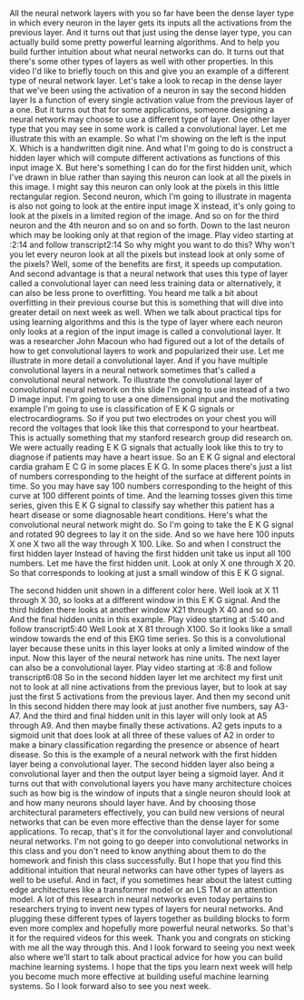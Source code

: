 All the neural network layers with you so far have been the dense layer type in which every neuron in the layer gets its inputs all the activations from the previous layer. And it turns out that just using the dense layer type, you can actually build some pretty powerful learning algorithms. And to help you build further intuition about what neural networks can do. It turns out that there's some other types of layers as well with other properties. In this video I'd like to briefly touch on this and give you an example of a different type of neural network layer. Let's take a look to recap in the dense layer that we've been using the activation of a neuron in say the second hidden layer Is a function of every single activation value from the previous layer of a one. But it turns out that for some applications, someone designing a neural network may choose to use a different type of layer. One other layer type that you may see in some work is called a convolutional layer. Let me illustrate this with an example. So what I'm showing on the left is the input X. Which is a handwritten digit nine. And what I'm going to do is construct a hidden layer which will compute different activations as functions of this input image X. But here's something I can do for the first hidden unit, which I've drawn in blue rather than saying this neuron can look at all the pixels in this image. I might say this neuron can only look at the pixels in this little rectangular region. Second neuron, which I'm going to illustrate in magenta is also not going to look at the entire input image X instead, it's only going to look at the pixels in a limited region of the image. And so on for the third neuron and the 4th neuron and so on and so forth. Down to the last neuron which may be looking only at that region of the image.
Play video starting at :2:14 and follow transcript2:14
So why might you want to do this? Why won't you let every neuron look at all the pixels but instead look at only some of the pixels? Well, some of the benefits are first, it speeds up computation. And second advantage is that a neural network that uses this type of layer called a convolutional layer can need less training data or alternatively, it can also be less prone to overfitting. You heard me talk a bit about overfitting in their previous course but this is something that will dive into greater detail on next week as well. When we talk about practical tips for using learning algorithms and this is the type of layer where each neuron only looks at a region of the input image is called a convolutional layer. It was a researcher John Macoun who had figured out a lot of the details of how to get convolutional layers to work and popularized their use. Let me illustrate in more detail a convolutional layer. And if you have multiple convolutional layers in a neural network sometimes that's called a convolutional neural network. To illustrate the convolutional layer of convolutional neural network on this slide I'm going to use instead of a two D image input. I'm going to use a one dimensional input and the motivating example I'm going to use is classification of E K G signals or electrocardiograms. So if you put two electrodes on your chest you will record the voltages that look like this that correspond to your heartbeat. This is actually something that my stanford research group did research on. We were actually reading E K G signals that actually look like this to try to diagnose if patients may have a heart issue. So an E K G signal and electoral cardia graham E C G in some places E K G. In some places there's just a list of numbers corresponding to the height of the surface at different points in time. So you may have say 100 numbers corresponding to the height of this curve at 100 different points of time. And the learning tosses given this time series, given this E K G signal to classify say whether this patient has a heart disease or some diagnosable heart conditions. Here's what the convolutional neural network might do. So I'm going to take the E K G signal and rotated 90 degrees to lay it on the side. And so we have here 100 inputs X one X two all the way through X 100. Like. So and when I construct the first hidden layer Instead of having the first hidden unit take us input all 100 numbers. Let me have the first hidden unit. Look at only X one through X 20. So that corresponds to looking at just a small window of this E K G signal.


The second hidden unit shown in a different color here. Well look at X 11 through X 30, so looks at a different window in this E K G signal. And the third hidden there looks at another window X21 through X 40 and so on. And the final hidden units in this example.
Play video starting at :5:40 and follow transcript5:40
Well Look at X 81 through X100. So it looks like a small window towards the end of this EKG time series. So this is a convolutional layer because these units in this layer looks at only a limited window of the input. Now this layer of the neural network has nine units. The next layer can also be a convolutional layer.
Play video starting at :6:8 and follow transcript6:08
So in the second hidden layer let me architect my first unit not to look at all nine activations from the previous layer, but to look at say just the first 5 activations from the previous layer. And then my second unit In this second hidden there may look at just another five numbers, say A3-A7. And the third and final hidden unit in this layer will only look at A5 through A9. And then maybe finally these activations. A2 gets inputs to a sigmoid unit that does look at all three of these values of A2 in order to make a binary classification regarding the presence or absence of heart disease. So this is the example of a neural network with the first hidden layer being a convolutional layer. The second hidden layer also being a convolutional layer and then the output layer being a sigmoid layer. And it turns out that with convolutional layers you have many architecture choices such as how big is the window of inputs that a single neuron should look at and how many neurons should layer have. And by choosing those architectural parameters effectively, you can build new versions of neural networks that can be even more effective than the dense layer for some applications. To recap, that's it for the convolutional layer and convolutional neural networks. I'm not going to go deeper into convolutional networks in this class and you don't need to know anything about them to do the homework and finish this class successfully. But I hope that you find this additional intuition that neural networks can have other types of layers as well to be useful. And in fact, if you sometimes hear about the latest cutting edge architectures like a transformer model or an LS TM or an attention model. A lot of this research in neural networks even today pertains to researchers trying to invent new types of layers for neural networks. And plugging these different types of layers together as building blocks to form even more complex and hopefully more powerful neural networks. So that's it for the required videos for this week. Thank you and congrats on sticking with me all the way through this. And I look forward to seeing you next week also where we'll start to talk about practical advice for how you can build machine learning systems. I hope that the tips you learn next week will help you become much more effective at building useful machine learning systems. So I look forward also to see you next week.